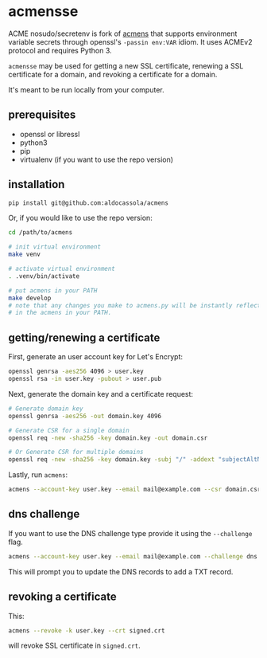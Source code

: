 # acmensse

ACME nosudo/secretenv is fork of [acmens][] that supports environment variable secrets
through openssl's `-passin env:VAR` idiom.
It uses ACMEv2 protocol and requires Python 3.

[acmens]: https://github.com/r5d/acmens

`acmensse` may be used for getting a new SSL certificate, renewing a SSL
certificate for a domain, and revoking a certificate for a domain.

It's meant to be run locally from your computer.

## prerequisites

* openssl or libressl
* python3
* pip
* virtualenv (if you want to use the repo version)

## installation

```sh
pip install git@github.com:aldocassola/acmens
```

Or, if you would like to use the repo version:

```sh
cd /path/to/acmens

# init virtual environment
make venv

# activate virtual environment
. .venv/bin/activate

# put acmens in your PATH
make develop
# note that any changes you make to acmens.py will be instantly reflected
# in the acmens in your PATH.
```

## getting/renewing a certificate

First, generate an user account key for Let's Encrypt:

```sh
openssl genrsa -aes256 4096 > user.key
openssl rsa -in user.key -pubout > user.pub
```

Next, generate the domain key and a certificate request:

```sh
# Generate domain key
openssl genrsa -aes256 -out domain.key 4096

# Generate CSR for a single domain
openssl req -new -sha256 -key domain.key -out domain.csr

# Or Generate CSR for multiple domains
openssl req -new -sha256 -key domain.key -subj "/" -addext "subjectAltName = DNS:example.com, DNS:www.example.com" > domain.csr
```

Lastly, run `acmens`:

```sh
acmens --account-key user.key --email mail@example.com --csr domain.csr > signed.crt
```
## dns challenge

If you want to use the DNS challenge type provide it using the `--challenge` flag.

```sh
acmens --account-key user.key --email mail@example.com --challenge dns --csr domain.csr > signed.crt
```

This will prompt you to update the DNS records to add a TXT record.

## revoking a certificate

This:

```sh
acmens --revoke -k user.key --crt signed.crt
```

will revoke SSL certificate in `signed.crt`.

